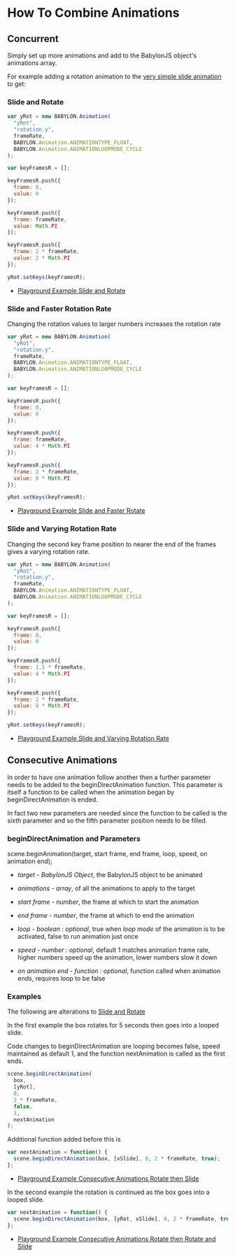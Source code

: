 # How To Combine Animations

## Concurrent

Simply set up more animations and add to the BabylonJS object's animations array.

For example adding a rotation animation to the [very simple slide animation](https://www.babylonjs-playground.com/#9WUJN#11) to get:

### Slide and Rotate

```javascript
var yRot = new BABYLON.Animation(
  "yRot",
  "rotation.y",
  frameRate,
  BABYLON.Animation.ANIMATIONTYPE_FLOAT,
  BABYLON.Animation.ANIMATIONLOOPMODE_CYCLE
);

var keyFramesR = [];

keyFramesR.push({
  frame: 0,
  value: 0
});

keyFramesR.push({
  frame: frameRate,
  value: Math.PI
});

keyFramesR.push({
  frame: 2 * frameRate,
  value: 2 * Math.PI
});

yRot.setKeys(keyFramesR);
```

- [Playground Example Slide and Rotate](https://www.babylonjs-playground.com/#9WUJN#12)

### Slide and Faster Rotation Rate

Changing the rotation values to larger numbers increases the rotation rate

```javascript
var yRot = new BABYLON.Animation(
  "yRot",
  "rotation.y",
  frameRate,
  BABYLON.Animation.ANIMATIONTYPE_FLOAT,
  BABYLON.Animation.ANIMATIONLOOPMODE_CYCLE
);

var keyFramesR = [];

keyFramesR.push({
  frame: 0,
  value: 0
});

keyFramesR.push({
  frame: frameRate,
  value: 4 * Math.PI
});

keyFramesR.push({
  frame: 2 * frameRate,
  value: 8 * Math.PI
});

yRot.setKeys(keyFramesR);
```

- [Playground Example Slide and Faster Rotate](https://www.babylonjs-playground.com/#9WUJN#13)

### Slide and Varying Rotation Rate

Changing the second key frame position to nearer the end of the frames gives a varying rotation rate.

```javascript
var yRot = new BABYLON.Animation(
  "yRot",
  "rotation.y",
  frameRate,
  BABYLON.Animation.ANIMATIONTYPE_FLOAT,
  BABYLON.Animation.ANIMATIONLOOPMODE_CYCLE
);

var keyFramesR = [];

keyFramesR.push({
  frame: 0,
  value: 0
});

keyFramesR.push({
  frame: 1.5 * frameRate,
  value: 4 * Math.PI
});

keyFramesR.push({
  frame: 2 * frameRate,
  value: 8 * Math.PI
});

yRot.setKeys(keyFramesR);
```

- [Playground Example Slide and Varying Rotation Rate](https://www.babylonjs-playground.com/#9WUJN#14)

## Consecutive Animations

In order to have one animation follow another then a further parameter needs to be added to the beginDirectAnimation function. This parameter is
itself a function to be called when the animation began by beginDirectAnimation is ended.

In fact two new parameters are needed since the function to be called is the sixth parameter and so the fifth parameter position needs to be filled.

### beginDirectAnimation and Parameters

scene.beginAnimation(target, start frame, end frame, loop, speed, on animation end);

- _target_ - _BabylonJS Object_, the BabylonJS object to be animated

- _animations_ - _array_, of all the animations to apply to the target

- _start frame_ - _number_, the frame at which to start the animation

- _end frame_ - _number_, the frame at which to end the animation

- _loop_ - _boolean : optional_, true when _loop mode_ of the animation is to be activated, false to run animation just once

- _speed_ - _number : optional_, default 1 matches animation frame rate, higher numbers speed up the animation, lower numbers slow it down

- _on animation end_ - _function : optional_, function called when animation ends, requires loop to be false

### Examples

The following are alterations to [Slide and Rotate](https://www.babylonjs-playground.com/#9WUJN#12)

In the first example the box rotates for 5 seconds then goes into a looped slide.

Code changes to beginDirectAnimation are looping becomes false, speed maintained as default 1, and the function nextAnimation is called as the first ends.

```javascript
scene.beginDirectAnimation(
  box,
  [yRot],
  0,
  2 * frameRate,
  false,
  1,
  nextAnimation
);
```

Additional function added before this is

```javascript
var nextAnimation = function() {
  scene.beginDirectAnimation(box, [xSlide], 0, 2 * frameRate, true);
};
```

- [Playground Example Consecutive Animations Rotate then Slide](https://www.babylonjs-playground.com/#9WUJN#15)

In the second example the rotation is continued as the box goes into a looped slide.

```javascript
var nextAnimation = function() {
  scene.beginDirectAnimation(box, [yRot, xSlide], 0, 2 * frameRate, true);
};
```

- [Playground Example Consecutive Animations Rotate then Rotate and Slide](https://www.babylonjs-playground.com/#9WUJN#16)



